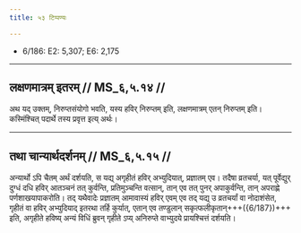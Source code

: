 ```yaml
---
title: ५३ टिप्पण्यः

---
```

- 6/186: E2: 5,307; E6: 2,175

____________________________________________


## लक्षणमात्रम् इतरम् // MS_६,५.१४ //

अथ यद् उक्तम्, निरुप्तसंयोगो भवति, यस्य हविर् निरुप्तम् इति, लक्षणमात्रम् एतन् निरुप्तम् इति। कस्मिंश्चित् पदार्थे तस्य प्रवृत्त इत्य् अर्थः।


____________________________________________


## तथा चान्यार्थदर्शनम् // MS_६,५.१५ //

अन्यार्थो ऽपि चैतम् अर्थं दर्शयति, स यद्य् अगृहीतं हविर् अभ्युदियात्, प्रज्ञातम् एव। तदैषा व्रतचर्या, यत् पूर्वेद्युर् दुग्धं दधि हविर् आतञ्चनं तत् कुर्वन्ति, प्रतिमुञ्चन्ति वत्सान्, तान् एव तत् पुनर् अपाकुर्वन्ति, तान् अपराह्णे पर्णशाखयापाकरोति। तद् यथैवादेः प्रज्ञातम् आमावास्यं हविर् एवम् एव तद् यद्य् उ व्रतचर्यां वा नोदाशंसेत, गृहीतं वा हविर् अभ्युदियाद् इतरथा तर्हि कुर्यात्, एतान् एव तण्डुलान् सकृत्फलीकृतान्+++({6/187})+++ इति, अगृहीते हविष्य् अन्यं विधिं ब्रुवन् गृहीते ऽप्य् अनिरुप्ते वाभ्युदये प्रायश्चित्तं दर्शयति।

